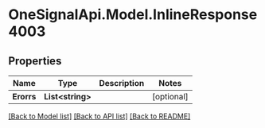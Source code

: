 # OneSignalApi.Model.InlineResponse4003

## Properties

Name | Type | Description | Notes
------------ | ------------- | ------------- | -------------
**Erorrs** | **List&lt;string&gt;** |  | [optional] 

[[Back to Model list]](../README.md#documentation-for-models) [[Back to API list]](../README.md#documentation-for-api-endpoints) [[Back to README]](../README.md)

